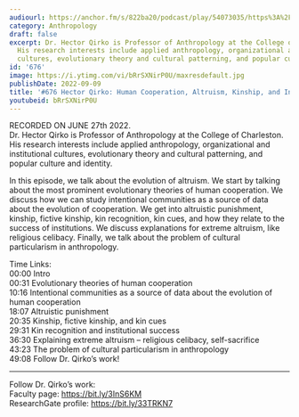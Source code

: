 ```yaml
---
audiourl: https://anchor.fm/s/822ba20/podcast/play/54073035/https%3A%2F%2Fd3ctxlq1ktw2nl.cloudfront.net%2Fstaging%2F2022-5-27%2Fed478881-57e7-59d3-9155-81f5d311e5e2.m4a
category: Anthropology
draft: false
excerpt: Dr. Hector Qirko is Professor of Anthropology at the College of Charleston.
  His research interests include applied anthropology, organizational and institutional
  cultures, evolutionary theory and cultural patterning, and popular culture and identity.
id: '676'
image: https://i.ytimg.com/vi/bRrSXNirP0U/maxresdefault.jpg
publishDate: 2022-09-09
title: '#676 Hector Qirko: Human Cooperation, Altruism, Kinship, and Institutions'
youtubeid: bRrSXNirP0U
---
```

<div class="timelinks">

RECORDED ON JUNE 27th 2022.  
Dr. Hector Qirko is Professor of Anthropology at the College of Charleston. His research interests include applied anthropology, organizational and institutional cultures, evolutionary theory and cultural patterning, and popular culture and identity.

In this episode, we talk about the evolution of altruism. We start by talking about the most prominent evolutionary theories of human cooperation. We discuss how we can study intentional communities as a source of data about the evolution of cooperation. We get into altruistic punishment, kinship, fictive kinship, kin recognition, kin cues, and how they relate to the success of institutions. We discuss explanations for extreme altruism, like religious celibacy. Finally, we talk about the problem of cultural particularism in anthropology.

Time Links:  
<time>00:00</time> Intro  
<time>00:31</time> Evolutionary theories of human cooperation  
<time>10:16</time> Intentional communities as a source of data about the evolution of human cooperation  
<time>18:07</time> Altruistic punishment  
<time>20:35</time> Kinship, fictive kinship, and kin cues  
<time>29:31</time> Kin recognition and institutional success  
<time>36:30</time> Explaining extreme altruism – religious celibacy, self-sacrifice  
<time>43:23</time> The problem of cultural particularism in anthropology  
<time>49:08</time> Follow Dr. Qirko’s work!

---

Follow Dr. Qirko’s work:  
Faculty page: https://bit.ly/3InS6KM  
ResearchGate profile: https://bit.ly/33TRKN7
</div>

